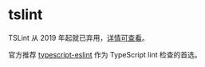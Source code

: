 # tslint
TSLint 从 2019 年起就已弃用，[详情可查看](https://github.com/palantir/tslint/issues/4534)。

官方推荐 [typescript-eslint](https://typescript-eslint.io/) 作为 TypeScript lint 检查的首选。